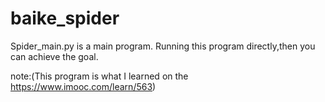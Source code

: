 # baike_spider
Spider_main.py is a main program. Running this program directly,then you can achieve the goal.

note:(This program is what I learned on the https://www.imooc.com/learn/563)

